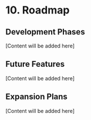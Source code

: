 # 10. Roadmap

## Development Phases
[Content will be added here]

## Future Features
[Content will be added here]

## Expansion Plans
[Content will be added here] 